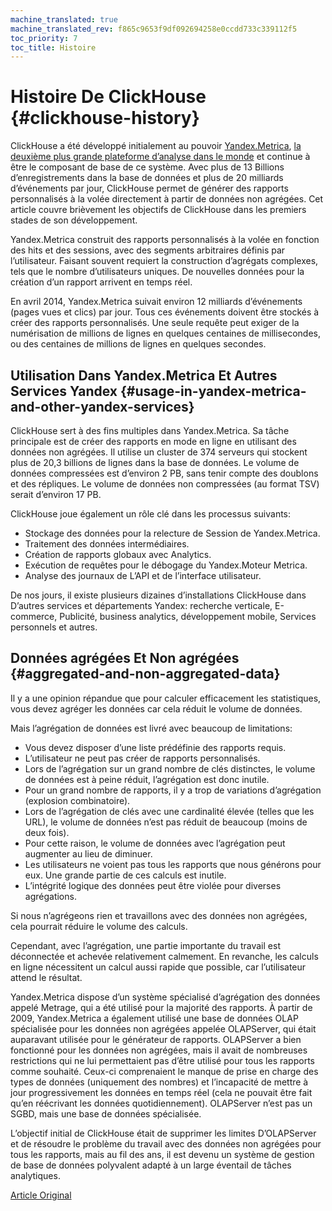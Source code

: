 ```yaml
---
machine_translated: true
machine_translated_rev: f865c9653f9df092694258e0ccdd733c339112f5
toc_priority: 7
toc_title: Histoire
---
```


# Histoire De ClickHouse {#clickhouse-history}

ClickHouse a été développé initialement au pouvoir [Yandex.Metrica](https://metrica.yandex.com/), [la deuxième plus grande plateforme d’analyse dans le monde](http://w3techs.com/technologies/overview/traffic_analysis/all) et continue à être le composant de base de ce système. Avec plus de 13 Billions d’enregistrements dans la base de données et plus de 20 milliards d’événements par jour, ClickHouse permet de générer des rapports personnalisés à la volée directement à partir de données non agrégées. Cet article couvre brièvement les objectifs de ClickHouse dans les premiers stades de son développement.

Yandex.Metrica construit des rapports personnalisés à la volée en fonction des hits et des sessions, avec des segments arbitraires définis par l’utilisateur. Faisant souvent requiert la construction d’agrégats complexes, tels que le nombre d’utilisateurs uniques. De nouvelles données pour la création d’un rapport arrivent en temps réel.

En avril 2014, Yandex.Metrica suivait environ 12 milliards d’événements (pages vues et clics) par jour. Tous ces événements doivent être stockés à créer des rapports personnalisés. Une seule requête peut exiger de la numérisation de millions de lignes en quelques centaines de millisecondes, ou des centaines de millions de lignes en quelques secondes.

## Utilisation Dans Yandex.Metrica Et Autres Services Yandex {#usage-in-yandex-metrica-and-other-yandex-services}

ClickHouse sert à des fins multiples dans Yandex.Metrica.
Sa tâche principale est de créer des rapports en mode en ligne en utilisant des données non agrégées. Il utilise un cluster de 374 serveurs qui stockent plus de 20,3 billions de lignes dans la base de données. Le volume de données compressées est d’environ 2 PB, sans tenir compte des doublons et des répliques. Le volume de données non compressées (au format TSV) serait d’environ 17 PB.

ClickHouse joue également un rôle clé dans les processus suivants:

-   Stockage des données pour la relecture de Session de Yandex.Metrica.
-   Traitement des données intermédiaires.
-   Création de rapports globaux avec Analytics.
-   Exécution de requêtes pour le débogage du Yandex.Moteur Metrica.
-   Analyse des journaux de L’API et de l’interface utilisateur.

De nos jours, il existe plusieurs dizaines d’installations ClickHouse dans D’autres services et départements Yandex: recherche verticale, E-commerce, Publicité, business analytics, développement mobile, Services personnels et autres.

## Données agrégées Et Non agrégées {#aggregated-and-non-aggregated-data}

Il y a une opinion répandue que pour calculer efficacement les statistiques, vous devez agréger les données car cela réduit le volume de données.

Mais l’agrégation de données est livré avec beaucoup de limitations:

-   Vous devez disposer d’une liste prédéfinie des rapports requis.
-   L’utilisateur ne peut pas créer de rapports personnalisés.
-   Lors de l’agrégation sur un grand nombre de clés distinctes, le volume de données est à peine réduit, l’agrégation est donc inutile.
-   Pour un grand nombre de rapports, il y a trop de variations d’agrégation (explosion combinatoire).
-   Lors de l’agrégation de clés avec une cardinalité élevée (telles que les URL), le volume de données n’est pas réduit de beaucoup (moins de deux fois).
-   Pour cette raison, le volume de données avec l’agrégation peut augmenter au lieu de diminuer.
-   Les utilisateurs ne voient pas tous les rapports que nous générons pour eux. Une grande partie de ces calculs est inutile.
-   L’intégrité logique des données peut être violée pour diverses agrégations.

Si nous n’agrégeons rien et travaillons avec des données non agrégées, cela pourrait réduire le volume des calculs.

Cependant, avec l’agrégation, une partie importante du travail est déconnectée et achevée relativement calmement. En revanche, les calculs en ligne nécessitent un calcul aussi rapide que possible, car l’utilisateur attend le résultat.

Yandex.Metrica dispose d’un système spécialisé d’agrégation des données appelé Metrage, qui a été utilisé pour la majorité des rapports.
À partir de 2009, Yandex.Metrica a également utilisé une base de données OLAP spécialisée pour les données non agrégées appelée OLAPServer, qui était auparavant utilisée pour le générateur de rapports.
OLAPServer a bien fonctionné pour les données non agrégées, mais il avait de nombreuses restrictions qui ne lui permettaient pas d’être utilisé pour tous les rapports comme souhaité. Ceux-ci comprenaient le manque de prise en charge des types de données (uniquement des nombres) et l’incapacité de mettre à jour progressivement les données en temps réel (cela ne pouvait être fait qu’en réécrivant les données quotidiennement). OLAPServer n’est pas un SGBD, mais une base de données spécialisée.

L’objectif initial de ClickHouse était de supprimer les limites D’OLAPServer et de résoudre le problème du travail avec des données non agrégées pour tous les rapports, mais au fil des ans, il est devenu un système de gestion de base de données polyvalent adapté à un large éventail de tâches analytiques.

[Article Original](https://clickhouse.tech/docs/en/introduction/history/) <!--hide-->
